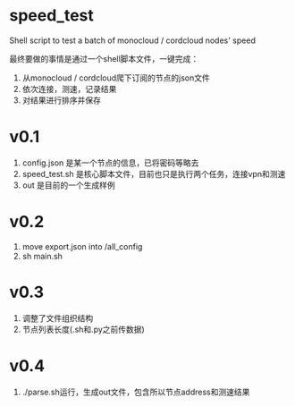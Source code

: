 # speed_test

Shell script to test a batch of monocloud / cordcloud nodes' speed

最终要做的事情是通过一个shell脚本文件，一键完成：

  1.  从monocloud / cordcloud爬下订阅的节点的json文件
  2.  依次连接，测速，记录结果
  3.  对结果进行排序并保存
  
# v0.1

  1.  config.json 是某一个节点的信息，已将密码等略去
  2.  speed_test.sh 是核心脚本文件，目前也只是执行两个任务，连接vpn和测速
  3.  out 是目前的一个生成样例

# v0.2

  1. move export.json into /all_config
  2. sh main.sh

# v0.3

  1. 调整了文件组织结构
  2. 节点列表长度(.sh和.py之前传数据)
  
# v0.4

  1. ./parse.sh运行，生成out文件，包含所以节点address和测速结果

